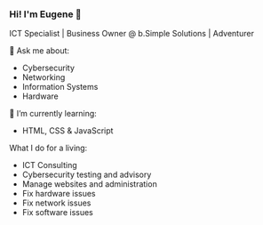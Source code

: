 ### Hi! I'm Eugene 👋

ICT Specialist | Business Owner @ b.Simple Solutions | Adventurer

💬 Ask me about:
- Cybersecurity
- Networking
- Information Systems
- Hardware

🌱 I’m currently learning:
- HTML, CSS & JavaScript

What I do for a living:
- ICT Consulting
- Cybersecurity testing and advisory
- Manage websites and administration
- Fix hardware issues
- Fix network issues
- Fix software issues

<!--
**EugWongy/EugWongy** is a ✨ _special_ ✨ repository because its `README.md` (this file) appears on your GitHub profile.

Here are some ideas to get you started:

- ⚡ Fun fact:

-->
